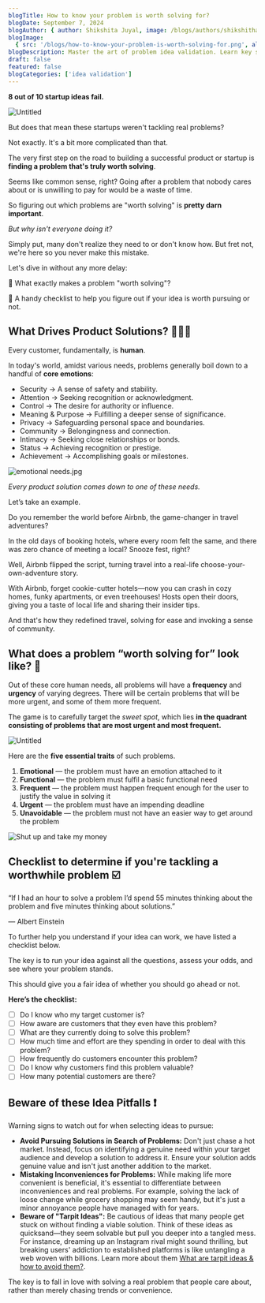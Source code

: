 ```yaml
---
blogTitle: How to know your problem is worth solving for?
blogDate: September 7, 2024
blogAuthor: { author: Shikshita Juyal, image: /blogs/authors/shikshitha.png }
blogImage:
  { src: '/blogs/how-to-know-your-problem-is-worth-solving-for.png', alt: 'A picture of a coder' }
blogDescription: Master the art of problem idea validation. Learn key strategies to assess if your business idea addresses a real, marketable need before investing time and resources.
draft: false
featured: false
blogCategories: ['idea validation']
---
```


**8 out of 10 startup ideas fail.**

![Untitled](/blogs/this-is-fine.png)

But does that mean these startups weren't tackling real problems?

Not exactly. It's a bit more complicated than that.

The very first step on the road to building a successful product or startup is **finding a problem that's truly worth solving**.

Seems like common sense, right? Going after a problem that nobody cares about or is unwilling to pay for would be a waste of time.

So figuring out which problems are "worth solving" is **pretty darn important**.

_But why isn't everyone doing it?_

Simply put, many don't realize they need to or don't know how. But fret not, we're here so you never make this mistake.

Let's dive in without any more delay:

🔸 What exactly makes a problem "worth solving"?

🔸 A handy checklist to help you figure out if your idea is worth pursuing or not.

## **What Drives Product Solutions?** 🤷🏼‍♀️

Every customer, fundamentally, is **human**.

In today's world, amidst various needs, problems generally boil down to a handful of **core emotions**:

- Security → A sense of safety and stability.
- Attention → Seeking recognition or acknowledgment.
- Control → The desire for authority or influence.
- Meaning & Purpose → Fulfilling a deeper sense of significance.
- Privacy → Safeguarding personal space and boundaries.
- Community → Belongingness and connection.
- Intimacy → Seeking close relationships or bonds.
- Status → Achieving recognition or prestige.
- Achievement → Accomplishing goals or milestones.

![emotional needs.jpg](/blogs/emotional_needs.jpg)

_Every product solution comes down to one of these needs._

Let’s take an example.

Do you remember the world before Airbnb, the game-changer in travel adventures?

In the old days of booking hotels, where every room felt the same, and there was zero chance of meeting a local? Snooze fest, right?

Well, Airbnb flipped the script, turning travel into a real-life choose-your-own-adventure story.

With Airbnb, forget cookie-cutter hotels—now you can crash in cozy homes, funky apartments, or even treehouses! Hosts open their doors, giving you a taste of local life and sharing their insider tips.

And that's how they redefined travel, solving for ease and invoking a sense of community.

## What does a problem “worth solving for” look like? 🧐

Out of these core human needs, all problems will have a **frequency** and **urgency** of varying degrees. There will be certain problems that will be more urgent, and some of them more frequent.

The game is to carefully target the _sweet spot_, which lies **in the quadrant consisting of problems that are most urgent and most frequent.**

![Untitled](/blogs/sweet-spot.png)

Here are the **five essential traits** of such problems.

1. **Emotional** — the problem must have an emotion attached to it
2. **Functional** — the problem must fulfil a basic functional need
3. **Frequent** — the problem must happen frequent enough for the user to justify the value in solving it
4. **Urgent** — the problem must have an impending deadline
5. **Unavoidable** — the problem must not have an easier way to get around the problem

![Shut up and take my money](https://media0.giphy.com/media/v1.Y2lkPTc5MGI3NjExdjhmMTR6NW42eTBkbjg5bm9nZDZoOGY2amh6aGRzcXZkMDVxdXl2biZlcD12MV9pbnRlcm5hbF9naWZfYnlfaWQmY3Q9Zw/lOogiJH1y9mYE/giphy.webp)

## Checklist to determine if you're tackling a worthwhile problem ☑️

“If I had an hour to solve a problem I’d spend 55 minutes thinking about the problem and five minutes thinking about solutions.”

— Albert Einstein

To further help you understand if your idea can work, we have listed a checklist below.

The key is to run your idea against all the questions, assess your odds, and see where your problem stands.

This should give you a fair idea of whether you should go ahead or not.

**Here’s the checklist:**

- [ ] Do I know who my target customer is?
- [ ] How aware are customers that they even have this problem?
- [ ] What are they currently doing to solve this problem?
- [ ] How much time and effort are they spending in order to deal with this problem?
- [ ] How frequently do customers encounter this problem?
- [ ] Do I know why customers find this problem valuable?
- [ ] How many potential customers are there?

## **Beware of these Idea Pitfalls** ❗

Warning signs to watch out for when selecting ideas to pursue:

- **Avoid Pursuing Solutions in Search of Problems:**
  Don't just chase a hot market.
  Instead, focus on identifying a genuine need within your target audience and develop a solution to address it. Ensure your solution adds genuine value and isn't just another addition to the market.
- **Mistaking Inconveniences for Problems:**
  While making life more convenient is beneficial, it's essential to differentiate between inconveniences and real problems.
  For example, solving the lack of loose change while grocery shopping may seem handy, but it's just a minor annoyance people have managed with for years.
- **Beware of "Tarpit Ideas":**
  Be cautious of ideas that many people get stuck on without finding a viable solution.
  Think of these ideas as quicksand—they seem solvable but pull you deeper into a tangled mess.
  For instance, dreaming up an Instagram rival might sound thrilling, but breaking users' addiction to established platforms is like untangling a web woven with billions.
  Learn more about them [What are tarpit ideas & how to avoid them?](https://www.ycombinator.com/library/Ij-avoid-these-tempting-startup-tarpit-ideas).

The key is to fall in love with solving a real problem that people care about, rather than merely chasing trends or convenience.
